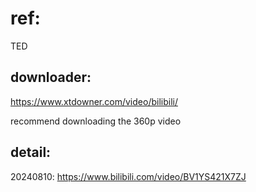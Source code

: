 # ref:

TED

## downloader:

https://www.xtdowner.com/video/bilibili/

recommend downloading the 360p video

## detail:

20240810: https://www.bilibili.com/video/BV1YS421X7ZJ

